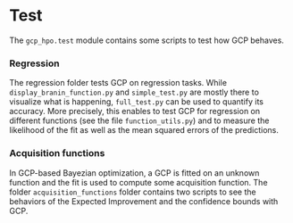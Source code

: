 # Test

The `gcp_hpo.test` module contains some scripts to test how GCP behaves.  

### Regression
The regression folder tests GCP on regression tasks. While `display_branin_function.py` and `simple_test.py` are mostly there to visualize what is happening, 
`full_test.py` can be used to quantify its accuracy. More precisely, this enables to test GCP for regression on different functions (see the file `function_utils.py`) 
and to measure the likelihood of the fit as well as the mean squared errors of the predictions.

### Acquisition functions
In GCP-based Bayezian optimization, a GCP is fitted on an unknown function and the fit is used to compute some acquisition function. The folder `acquisition_functions` folder 
contains two scripts to see the behaviors of the Expected Improvement and the confidence bounds with GCP. 